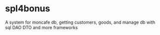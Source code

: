 # spl4bonus

A system for moncafe db, getting customers, goods, and manage db with sql DAO DTO and more frameworks
